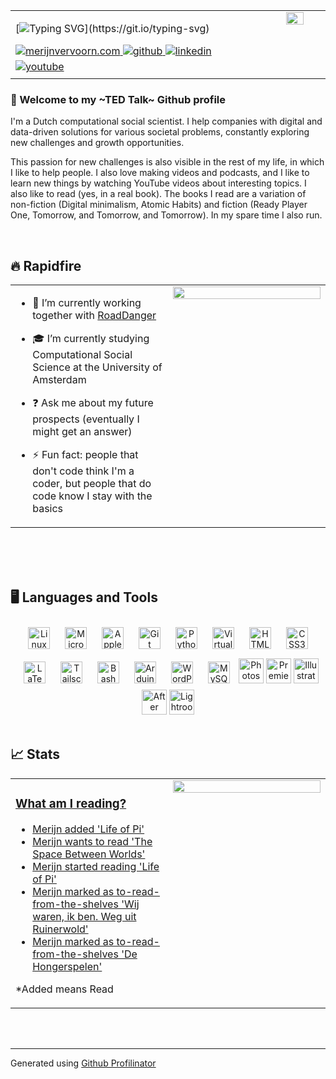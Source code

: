 <table><tr><td valign="top" width="75%">

[![Typing SVG](https://readme-typing-svg.demolab.com?font=Roboto&weight=600&size=30&pause=1000&color=FF6600&repeat=false&width=435&lines=Hi+%F0%9F%91%8B%2C+I'm+Merijn!)](https://git.io/typing-svg)

<a href="https://merijnvervoorn.com" target="_blank">
<img src=https://img.shields.io/badge/personal-ff6600.svg?&style=for-the-badge&logo=htmx&logoColor=white alt=merijnvervoorn.com style="margin-bottom: 5px;" />
</a>
<a href="https://github.com/merijnvervoorn" target="_blank">
<img src=https://img.shields.io/badge/github-3e6990.svg?&style=for-the-badge&logo=github&logoColor=white alt=github style="margin-bottom: 5px;" />
</a>
<a href="https://linkedin.com/in/merijnvervoorn" target="_blank">
<img src=https://img.shields.io/badge/linkedin-%231E77B5.svg?&style=for-the-badge&logo=logmein&logoColor=white alt=linkedin style="margin-bottom: 5px;" />
</a>
<a href="https://www.youtube.com/@merijnvervoorn" target="_blank">
<img src=https://img.shields.io/badge/youtube-%23EE4831.svg?&style=for-the-badge&logo=youtube&logoColor=white alt=youtube style="margin-bottom: 5px;" />
</a>  

</td><td valign="top" width="25%">

<img align="right" src="https://media.tenor.com/FyxMRZWRycAAAAAC/penguin.gif" style="width: 50%" /> 

</td></tr></table>  

### 📌 Welcome to my ~TED Talk~ Github profile  
I'm a Dutch computational social scientist. I help companies with digital and data-driven solutions for various societal problems, constantly exploring new challenges and growth opportunities.

This passion for new challenges is also visible in the rest of my life, in which I like to help people. I also love making videos and podcasts, and I like to learn new things by watching YouTube videos about interesting topics. I also like to read (yes, in a real book). The books I read are a variation of non-fiction (Digital minimalism, Atomic Habits) and fiction (Ready Player One, Tomorrow, and Tomorrow, and Tomorrow). In my spare time I also run.
  
  

<br/>  


## 🔥 Rapidfire  

<table><tr><td valign="top" width="50%">

- 🔭 I’m currently working together with [RoadDanger](https://github.com/digitaldutch/roaddanger.org)  
  

- 🎓 I’m currently studying Computational Social Science at the University of Amsterdam  
  

- ❓ Ask me about my future prospects (eventually I might get an answer)  
  

- ⚡ Fun fact: people that don't code think I'm a coder, but people that do code know I stay with the basics  

</td><td valign="top" width="50%">
<div align="center">
<img src="https://media.giphy.com/media/emBNbuHZZMrDmxm2qj/giphy.gif" align="center" style="width: 100%" />
</div>  


</td></tr></table>  
<br/>  
<br><br>


## 🖥️ Languages and Tools  
<div align="center">  
<a href="https://www.linux.org/" target="_blank"><img style="margin: 10px" src="https://cdn.simpleicons.org/linux/ff6600" alt="Linux" height="35" /></a>  
<a href="https://www.microsoft.com/" target="_blank"><img style="margin: 10px" src="https://img.icons8.com/?size=100&id=33540&format=png&color=ff6600" alt="Microsoft/365" height="35" /></a>  
<a href="https://www.apple.com/" target="_blank"><img style="margin: 10px" src="https://cdn.simpleicons.org/apple/ff6600" alt="Apple/MacOS" height="35" /></a> 
<a href="https://github.com/" target="_blank"><img style="margin: 10px" src="https://cdn.simpleicons.org/github/ff6600" alt="Git" height="35" /></a>  
<a href="https://www.python.org/" target="_blank"><img style="margin: 10px" src="https://cdn.simpleicons.org/python/ff6600" alt="Python" height="35" /></a> 
<a href="https://www.virtualbox.org/" target="_blank"><img style="margin: 10px" src="https://cdn.simpleicons.org/virtualbox/ff6600" alt="VirtualBox" height="35" /></a> 
<a href="https://www.w3schools.com/html/" target="_blank"><img style="margin: 10px" src="https://cdn.simpleicons.org/html5/ff6600" alt="HTML5" height="35" /></a>  
<a href="https://www.w3schools.com/css/" target="_blank"><img style="margin: 10px" src="https://cdn.simpleicons.org/css/ff6600" alt="CSS3" height="35" /></a>  
<a href="https://www.latex-project.org/" target="_blank"><img style="margin: 10px" src="https://cdn.simpleicons.org/latex/ff6600" alt="LaTeX" height="35" /></a>
<a href="https://tailscale.com/" target="_blank"><img style="margin: 10px" src="https://cdn.simpleicons.org/tailscale/ff6600" alt="Tailscale" height="35" /></a> 
<a href="https://www.gnu.org/software/bash/" target="_blank"><img style="margin: 10px" src="https://cdn.simpleicons.org/gnubash/ff6600" alt="Bash" height="35" /></a>  
<a href="https://www.arduino.cc/" target="_blank"><img style="margin: 10px" src="https://cdn.simpleicons.org/arduino/ff6600" alt="Arduino" height="35" /></a>  
<a href="https://wordpress.com/" target="_blank"><img style="margin: 10px" src="https://cdn.simpleicons.org/wordpress/ff6600" alt="WordPress" height="35" /></a>  
<a href="https://www.mysql.com/" target="_blank"><img style="margin: 10px" src="https://cdn.simpleicons.org/mysql/ff6600" alt="MySQL" height="35" /></a>  
<a href="https://www.adobe.com/in/products/photoshop.html" target="_blank"><img style="margin: 0px" src="https://img.icons8.com/?size=100&id=86609&format=png&color=ff6600" alt="Photoshop" height="40" /></a>  
<a href="https://www.adobe.com/in/products/premiere.html" target="_blank"><img style="margin: 0px" src="https://img.icons8.com/?size=100&id=2G6COzQd7R2G&format=png&color=ff6600" alt="Premiere Pro" height="40" /></a>  
<a href="https://www.adobe.com/in/products/illustrator.html" target="_blank"><img style="margin: 0px" src="https://img.icons8.com/?size=100&id=10892&format=png&color=ff6600" alt="Illustrator" height="40" /></a>  
<a href="https://www.adobe.com/in/products/aftereffects.html" target="_blank"><img style="margin: 0px" src="https://img.icons8.com/?size=100&id=7Yo99dpWqrdn&format=png&color=ff6600" alt="After Effects" height="40" /></a>  
<a href="https://www.adobe.com/products/photoshop-lightroom.html" target="_blank"><img style="margin: 0px" src="https://img.icons8.com/?size=100&id=16396&format=png&color=ff6600" alt="Lightroom" height="40" /></a>  
</div>  

<br/>  


## 📈 Stats  
<table><tr><td valign="top" width="50%">
  
### [What am I reading?](https://www.goodreads.com/merijnvervoorn)
  
<!-- BLOG-POST-LIST:START -->
- [Merijn added &#39;Life of Pi&#39;](https://www.goodreads.com/review/show/4460827619)
- [Merijn wants to read &#39;The Space Between Worlds&#39;](https://www.goodreads.com/review/show/7268850379)
- [Merijn started reading &#39;Life of Pi&#39;](https://www.goodreads.com/review/show/4460827619)
- [Merijn marked as to-read-from-the-shelves &#39;Wij waren, ik ben. Weg uit Ruinerwold&#39;](https://www.goodreads.com/review/show/7251586552)
- [Merijn marked as to-read-from-the-shelves &#39;De Hongerspelen&#39;](https://www.goodreads.com/review/show/7251581797)
<!-- BLOG-POST-LIST:END -->

*Added means Read

</td><td valign="top" width="50%">

<img src="https://github-readme-stats.vercel.app/api/top-langs/?username=merijnvervoorn&hide_border=true&layout=compact" align="left" style="width: 100%" />

</td></tr></table>  

<br/>  

  

<br/>  

---
Generated using <a href="https://profilinator.rishav.dev/" target="_blank">Github Profilinator</a>
